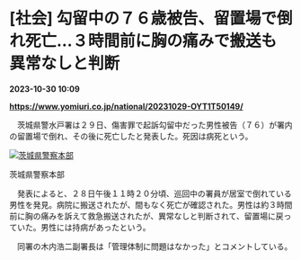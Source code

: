 # [社会] 勾留中の７６歳被告、留置場で倒れ死亡…３時間前に胸の痛みで搬送も異常なしと判断

**2023-10-30 10:09**

**https://www.yomiuri.co.jp/national/20231029-OYT1T50149/**

　茨城県警水戸署は２９日、傷害罪で起訴勾留中だった男性被告（７６）が署内の留置場で倒れ、その後に死亡したと発表した。死因は病死という。

[![茨城県警察本部](https://www.yomiuri.co.jp/media/2023/10/20231029-OYT1I50128-1.jpg)](https://www.yomiuri.co.jp/pluralphoto/20231029-OYT1I50128/)

茨城県警察本部

　発表によると、２８日午後１１時２０分頃、巡回中の署員が居室で倒れている男性を発見。病院に搬送されたが、間もなく死亡が確認された。男性は約３時間前に胸の痛みを訴えて救急搬送されたが、異常なしと判断されて、留置場に戻っていた。男性には持病があったという。

　同署の木内浩二副署長は「管理体制に問題はなかった」とコメントしている。